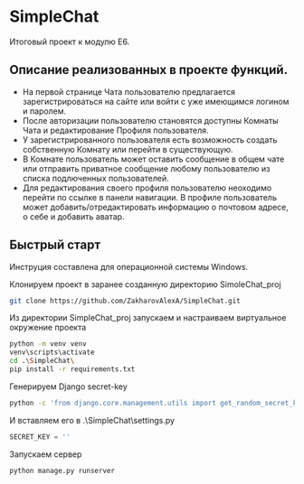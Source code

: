 # SimpleChat
Итоговый проект к модулю E6.

<H2>Описание реализованных в проекте функций.</H2> 

- На первой странице Чата пользователю предлагается зарегистрироваться на сайте или войти с уже имеющимся логином и паролем.<br>
- После авторизации пользователю становятся доступны Комнаты Чата и редактирование Профиля пользователя.<br>
- У зарегистрированного пользователя есть возможность создать собственную Комнату или перейти в существующую.<br>
- В Комнате пользователь может оставить сообщение в общем чате или отправить приватное сообщение любому пользователю из списка подлюченных пользователей.<br>
- Для редактирования своего профиля пользователю неоходимо перейти по ссылке в панели навигации. В профиле пользователь может добавить/отредактировать информацию о почтовом адресе, о себе и добавить аватар.<br>

<H2>Быстрый старт</H2>

Инструция составлена для операционной системы Windows.<br>

Клонируем проект в заранее созданную директорию SimoleChat_proj
```bash
git clone https://github.com/ZakharovAlexA/SimpleChat.git
```

Из директории SimpleChat_proj запускаем и настраиваем виртуальное окружение проекта
```bash
python -m venv venv
venv\scripts\activate
cd .\SimpleChat\ 
pip install -r requirements.txt
```

Генерируем Django secret-key
```bash
python -c 'from django.core.management.utils import get_random_secret_key; print(get_random_secret_key())'
```
И вставляем его в .\SimpleChat\settings.py
```python
SECRET_KEY = ''
```
Запускаем сервер
```bash
python manage.py runserver
```

